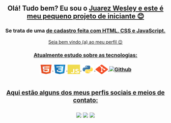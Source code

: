 <div>
  
  <h2 align="center">
    Olá! Tudo bem? Eu sou o 
    <a href="https://www.linkedin.com/in/juarez-wesley/"> Juarez Wesley e este é meu pequeno projeto de iniciante 😊</a>
  </div>
    <div>
    <p align="center">
<h3>
  Se trata de uma 
    <a href="https://juarezwesley.github.io/landing-page-cadastro/"> de cadastro feita com HTML, CSS e JavaScript.
    </div>
      
  <p align="center">
   Seja bem vindo (a) ao meu perfil 😉️
  </p>

  <h3 align="center">
  Atualmente estudo sobre as tecnologias:
  
</div>

<div align="center" valign="top"><br>
  <img align="center" alt="HTML" height="30" width="40" src="https://raw.githubusercontent.com/devicons/devicon/master/icons/html5/html5-original.svg">
  <img align="center" alt="CSS" height="30" width="40" src="https://raw.githubusercontent.com/devicons/devicon/master/icons/css3/css3-original.svg">
  <img align="center" alt="JavaScript" height="30" width="40" src="https://raw.githubusercontent.com/devicons/devicon/master/icons/javascript/javascript-plain.svg">
  <img align="center" alt="Python" height="30" width="40" src="https://raw.githubusercontent.com/devicons/devicon/master/icons/python/python-original.svg">
  <img align="center" alt="Git" height="30" width="40" src="https://raw.githubusercontent.com/devicons/devicon/master/icons/git/git-original.svg">
  <img align="center" alt="Github" height="30" width="40" src="https://upload.wikimedia.org/wikipedia/commons/a/ae/Github-desktop-logo-symbol.svg">
</div><br>

<div align="center">
  <h3 align="center">
  Aqui estão alguns dos meus perfis sociais e meios de contato:
    <br/><br/>
  <a href="https://www.instagram.com/juarezweslley/" target="_blank"><img src="https://img.shields.io/badge/-Instagram-%23E4405F?style=for-the-badge&logo=instagram&logoColor=white" target="_blank"></a>
  <a href="https://www.linkedin.com/in/juarez-wesley/" target="_blank"><img src="https://img.shields.io/badge/-LinkedIn-%230077B5?style=for-the-badge&logo=linkedin&logoColor=white" target="_blank"></a> 
  <a href="mailto:juniormonte22@gmail.com"><img src="https://img.shields.io/badge/-Gmail-%23333?style=for-the-badge&logo=gmail&logoColor=white" target="_blank"></a>
</div>

